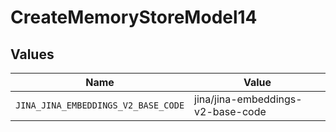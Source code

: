 # CreateMemoryStoreModel14


## Values

| Name                                | Value                               |
| ----------------------------------- | ----------------------------------- |
| `JINA_JINA_EMBEDDINGS_V2_BASE_CODE` | jina/jina-embeddings-v2-base-code   |